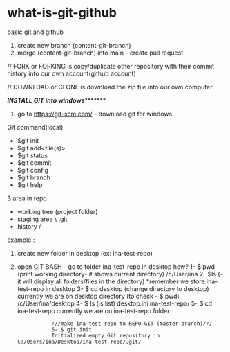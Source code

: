# what-is-git-github
basic git and github

1. create new branch (content-git-branch)
2. merge (content-git-branch) into main - create pull request

// FORK or FORKING is copy/duplicate other repository with their commit history into our own account(github account)

// DOWNLOAD or CLONE is download the zip file into our own computer

*******INSTALL GIT into windows**************
1. go to https://git-scm.com/ - download git for windows

Git command(local)
- $git init
- $git add<file(s)>
- $git status
- $git commit
- $git config
- $git branch
- $git help

3 area in repo
- working tree (project folder)
- staging area \ .git
- history      /    

example :
1. create new folder in desktop (ex: ina-test-repo)
2. open GIT BASH - go to folder ina-test-repo in desktop
                  how?
                  1- $ pwd (print working directory- it shows current directory) 
                     /c/User/ina
                  2- $ls (-it will display all folders/files in the directory)
                  *remember we store ina-test-repo in desktop
                  3- $ cd desktop (change directory to desktop)
                  currently we are on desktop directory
                  (to check - $ pwd)
                  /c/User/ina/desktop
                  4- $ ls (is list)
                     desktop.ini ina-test-repo/
                  5- $ cd ina-test-repo
                  currently we are on ina-test-repo folder
                  
                  ///make ina-test-repo to REPO GIT (master branch)///
                  6- $ git init
                  Initialized empty Git repository in C:/Users/ina/Desktop/ina-test-repo/.git/
                     
  
